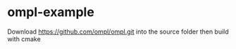# ompl-example
Download https://github.com/ompl/ompl.git into the source folder then build with cmake 